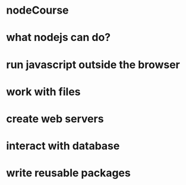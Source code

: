 # nodeCourse
# what nodejs can do?
# run javascript outside the browser
# work with files
# create web servers
# interact with database
# write reusable packages